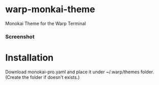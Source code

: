 # warp-monkai-theme
 Monokai Theme for the Warp Terminal

 ### Screenshot


 # Installation

 Download monokai-pro.yaml and place it under ~/.warp/themes folder. (Create the folder if doesn't exists.)


